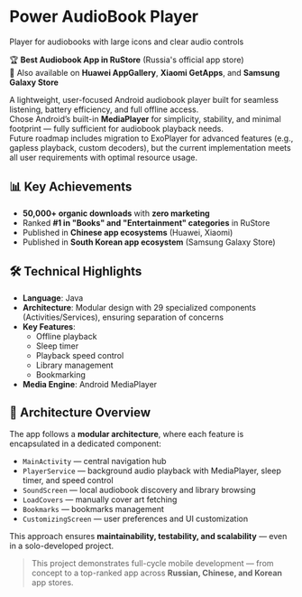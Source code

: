 # Power AudioBook Player  
Player for audiobooks with large icons and clear audio controls

🏆 **Best Audiobook App in RuStore** (Russia's official app store)  
📱 Also available on **Huawei AppGallery**, **Xiaomi GetApps**, and **Samsung Galaxy Store**

A lightweight, user-focused Android audiobook player built for seamless listening, battery efficiency, and full offline access.  
Chose Android’s built-in **MediaPlayer** for simplicity, stability, and minimal footprint — fully sufficient for audiobook playback needs.  
Future roadmap includes migration to ExoPlayer for advanced features (e.g., gapless playback, custom decoders), but the current implementation meets all user requirements with optimal resource usage.

## 📊 Key Achievements
- **50,000+ organic downloads** with **zero marketing**
- Ranked **#1 in "Books" and "Entertainment" categories** in RuStore
- Published in **Chinese app ecosystems** (Huawei, Xiaomi)
- Published in **South Korean app ecosystem** (Samsung Galaxy Store)

## 🛠️ Technical Highlights
- **Language**: Java  
- **Architecture**: Modular design with 29 specialized components (Activities/Services), ensuring separation of concerns  
- **Key Features**:  
  - Offline playback  
  - Sleep timer  
  - Playback speed control  
  - Library management  
  - Bookmarking  
- **Media Engine**: Android MediaPlayer  

## 🧩 Architecture Overview
The app follows a **modular architecture**, where each feature is encapsulated in a dedicated component:
- `MainActivity` — central navigation hub  
- `PlayerService` — background audio playback with MediaPlayer, sleep timer, and speed control  
- `SoundScreen` — local audiobook discovery and library browsing  
- `LoadCovers` — manually cover art fetching  
- `Bookmarks` — bookmarks management  
- `CustomizingScreen` — user preferences and UI customization  

This approach ensures **maintainability, testability, and scalability** — even in a solo-developed project.

> This project demonstrates full-cycle mobile development — from concept to a top-ranked app across **Russian, Chinese, and Korean** app stores.

